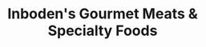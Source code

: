 ---
title: "Inboden's Gourmet Meats & Specialty Foods"
url: /dekalb/inbodens-gourmet-meats-und-specialty-foods/
shop: Feinkost
---